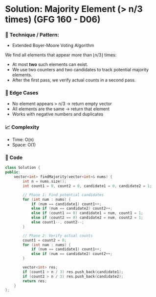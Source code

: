 # Solution: Majority Element (> n/3 times) (GFG 160 - D06)

### 🧠 Technique / Pattern:

- Extended Boyer-Moore Voting Algorithm

We find all elements that appear more than ⌊n/3⌋ times:

- At most **two** such elements can exist.
- We use two counters and two candidates to track potential majority elements.
- After the first pass, we verify actual counts in a second pass.

### 🧪 Edge Cases

- No element appears > n/3 → return empty vector
- All elements are the same → return that element
- Works with negative numbers and duplicates

### 📈 Complexity

- Time: O(n)
- Space: O(1)

### 🧾 Code

```cpp
class Solution {
public:
    vector<int> findMajority(vector<int>& nums) {
        int n = nums.size();
        int count1 = 0, count2 = 0, candidate1 = 0, candidate2 = 1;

        // Phase 1: Find potential candidates
        for (int num : nums) {
            if (num == candidate1) count1++;
            else if (num == candidate2) count2++;
            else if (count1 == 0) candidate1 = num, count1 = 1;
            else if (count2 == 0) candidate2 = num, count2 = 1;
            else count1--, count2--;
        }

        // Phase 2: Verify actual counts
        count1 = count2 = 0;
        for (int num : nums) {
            if (num == candidate1) count1++;
            else if (num == candidate2) count2++;
        }

        vector<int> res;
        if (count1 > n / 3) res.push_back(candidate1);
        if (count2 > n / 3) res.push_back(candidate2);
        return res;
    }
};
```
